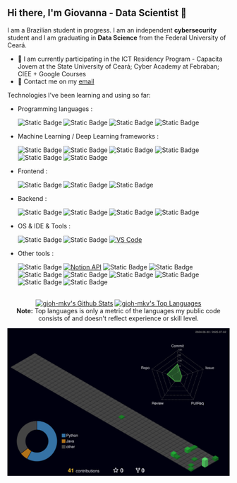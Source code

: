 ## Hi there, I'm Giovanna - Data Scientist 👋

I am a Brazilian student in progress. I am an independent **cybersecurity** student and I am graduating in **Data Science** from the Federal University of Ceará.

- 🌱 I am currently participating in the ICT Residency Program - Capacita Jovem at the State University of Ceará; Cyber ​​Academy at Febraban; CIEE + Google Courses
- 💌 Contact me on my [email](mailto:giovannafnobrega@gmail.com)

Technologies I've been learning and using so far:

- Programming languages : <br />

  ![Static Badge](https://img.shields.io/badge/Python-white?logo=python&logoColor=black)
  ![Static Badge](https://img.shields.io/badge/R-white?logo=r&logoColor=black)
  ![Static Badge](https://img.shields.io/badge/Java-white?logo=java&logoColor=black)
  ![Static Badge](https://img.shields.io/badge/C%2B%2B-white?logo=c%2B%2B&logoColor=black)
  
- Machine Learning / Deep Learning frameworks : <br />

  ![Static Badge](https://img.shields.io/badge/Jupyter%20Notebook-white?logo=jupyter&logoColor=black)
  ![Static Badge](https://img.shields.io/badge/OpenAI-white?logo=openai&logoColor=black)
  ![Static Badge](https://img.shields.io/badge/TensorFlow-white?logo=tensorflow&logoColor=black)
  ![Static Badge](https://img.shields.io/badge/Pandas-white?logo=pandas&logoColor=black)
  ![Static Badge](https://img.shields.io/badge/Numpy-white?logo=numpy&logoColor=black)
  ![Static Badge](https://img.shields.io/badge/Scikit--Learn-white?logo=scikit-learn&logoColor=black)

- Frontend : <br />

  ![Static Badge](https://img.shields.io/badge/HTML-white?logo=html5&logoColor=black)
  ![Static Badge](https://img.shields.io/badge/CSS-white?logo=css&logoColor=black)
  ![Static Badge](https://img.shields.io/badge/Wordpress-white?logo=wordpress&logoColor=black)

- Backend : <br />

  ![Static Badge](https://img.shields.io/badge/Airflow-white?logo=apache%20airflow&logoColor=black)
  ![Static Badge](https://img.shields.io/badge/Docker-white?logo=docker&logoColor=black)
  ![Static Badge](https://img.shields.io/badge/PostgreSQL-white?logo=postgresql&logoColor=black)
  ![Static Badge](https://img.shields.io/badge/MongoDB-white?logo=mongodb&logoColor=black)

    
- OS & IDE & Tools : <br />

  ![Static Badge](https://img.shields.io/badge/Git-white?logo=git&logoColor=black)
  ![Static Badge](https://img.shields.io/badge/Linux-white?logo=linux&logoColor=black)
    [![VS Code](http://img.shields.io/badge/-VS%20Code-eee?style=flat-square&logo=visual-studio-code&logoColor=007ACC)](https://dinhanhthi.com/visual-studio-code)

- Other tools : <br />

  ![Static Badge](https://img.shields.io/badge/Obsidian-white?logo=obsidian&logoColor=black)
  [![Notion API](https://img.shields.io/badge/-Notion%20API-eee?style=flat-square&logo=notion&logoColor=000000)](https://dinhanhthi.com/notes/#api-&-services)
  ![Static Badge](https://img.shields.io/badge/Roundcube-white?logo=roundcube&logoColor=black)
  ![Static Badge](https://img.shields.io/badge/LibreOffice-white?logo=libreoffice&logoColor=black)
  ![Static Badge](https://img.shields.io/badge/TrueNAS-white?logo=truenas&logoColor=black)
  ![Static Badge](https://img.shields.io/badge/%20-white?logo=thinkpad&logoColor=black)
  ![Static Badge](https://img.shields.io/badge/Apache%20Netbeans-white?logo=apachenetbeanside&logoColor=black)
  ![Static Badge](https://img.shields.io/badge/Linux%20Debian-white?logo=debian&logoColor=black)
  ![Static Badge](https://img.shields.io/badge/LaTeX-white?logo=latex&logoColor=black)
  ![Static Badge](https://img.shields.io/badge/Linux-white?logo=linux&logoColor=black)
  
<p align="center">
  <br/>
  <a href="https://github.com/gioh-mkv/github-readme-stats"><img alt="gioh-mkv's Github Stats" src="https://github-readme-stats.vercel.app/api/?username=gioh-mkv&show_icons=true&count_private=true&theme=react&bg_color=1F222E&title_color=7cebf5&icon_color=2d7de4&show_icons=true&border_color=7cebf5&border_radius=10" height="192px"/></a>
  <a href="https://github.com/gioh-mkv/github-readme-stats"><img alt="gioh-mkv's Top Languages" src="https://github-readme-stats.vercel.app/api/top-langs/?username=gioh-mkv&langs_count=8&layout=compact&theme=react&bg_color=1F222E&title_color=7cebf5&icon_color=2d7de4&show_icons=true&border_color=7cebf5&border_radius=10" height="192px"/></a>
  <br/>
  <b>Note:</b> Top languages is only a metric of the languages my public code consists of and doesn't reflect experience or skill level.
</p>

![](./profile-3d-contrib/profile-night-green.svg)
<!--

**gioh-mkv/gioh-mkv** is a ✨ _special_ ✨ repository because its `README.md` (this file) appears on your GitHub profile.

Here are some ideas to get you started:

- 🔭 I’m currently working on ...
- 🌱 I’m currently learning ...
- 👯 I’m looking to collaborate on ...
- 🤔 I’m looking for help with ...
- 💬 Ask me about ...
- 📫 How to reach me: ...
- 😄 Pronouns: ...
- ⚡ Fun fact: ...
-->
